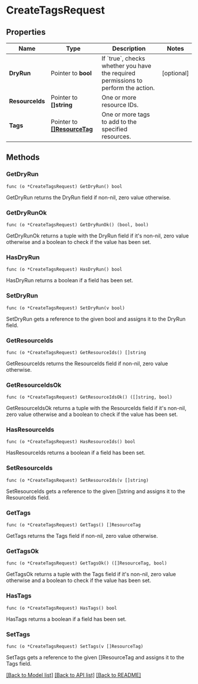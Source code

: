 # CreateTagsRequest

## Properties

Name | Type | Description | Notes
------------ | ------------- | ------------- | -------------
**DryRun** | Pointer to **bool** | If &#x60;true&#x60;, checks whether you have the required permissions to perform the action. | [optional] 
**ResourceIds** | Pointer to **[]string** | One or more resource IDs. | 
**Tags** | Pointer to [**[]ResourceTag**](ResourceTag.md) | One or more tags to add to the specified resources. | 

## Methods

### GetDryRun

`func (o *CreateTagsRequest) GetDryRun() bool`

GetDryRun returns the DryRun field if non-nil, zero value otherwise.

### GetDryRunOk

`func (o *CreateTagsRequest) GetDryRunOk() (bool, bool)`

GetDryRunOk returns a tuple with the DryRun field if it's non-nil, zero value otherwise
and a boolean to check if the value has been set.

### HasDryRun

`func (o *CreateTagsRequest) HasDryRun() bool`

HasDryRun returns a boolean if a field has been set.

### SetDryRun

`func (o *CreateTagsRequest) SetDryRun(v bool)`

SetDryRun gets a reference to the given bool and assigns it to the DryRun field.

### GetResourceIds

`func (o *CreateTagsRequest) GetResourceIds() []string`

GetResourceIds returns the ResourceIds field if non-nil, zero value otherwise.

### GetResourceIdsOk

`func (o *CreateTagsRequest) GetResourceIdsOk() ([]string, bool)`

GetResourceIdsOk returns a tuple with the ResourceIds field if it's non-nil, zero value otherwise
and a boolean to check if the value has been set.

### HasResourceIds

`func (o *CreateTagsRequest) HasResourceIds() bool`

HasResourceIds returns a boolean if a field has been set.

### SetResourceIds

`func (o *CreateTagsRequest) SetResourceIds(v []string)`

SetResourceIds gets a reference to the given []string and assigns it to the ResourceIds field.

### GetTags

`func (o *CreateTagsRequest) GetTags() []ResourceTag`

GetTags returns the Tags field if non-nil, zero value otherwise.

### GetTagsOk

`func (o *CreateTagsRequest) GetTagsOk() ([]ResourceTag, bool)`

GetTagsOk returns a tuple with the Tags field if it's non-nil, zero value otherwise
and a boolean to check if the value has been set.

### HasTags

`func (o *CreateTagsRequest) HasTags() bool`

HasTags returns a boolean if a field has been set.

### SetTags

`func (o *CreateTagsRequest) SetTags(v []ResourceTag)`

SetTags gets a reference to the given []ResourceTag and assigns it to the Tags field.


[[Back to Model list]](../README.md#documentation-for-models) [[Back to API list]](../README.md#documentation-for-api-endpoints) [[Back to README]](../README.md)


